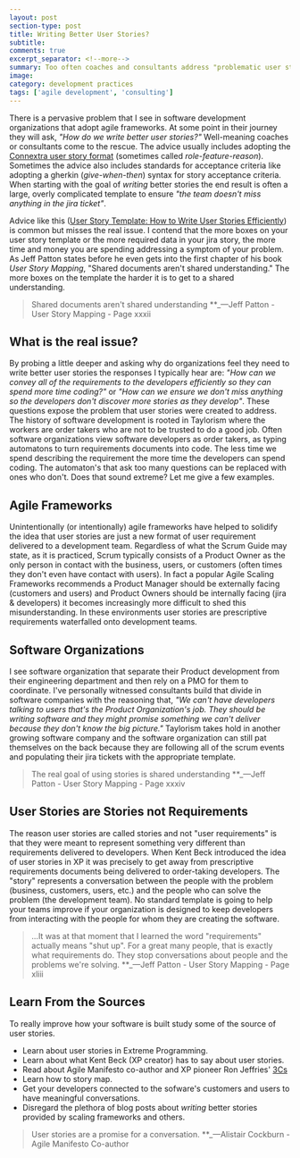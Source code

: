 ```yaml
---
layout: post
section-type: post
title: Writing Better User Stories?
subtitle: 
comments: true
excerpt_separator: <!--more-->
summary: Too often coaches and consultants address "problematic user stories" by helping organizations adopt a standard format. This sidesteps the real issue, one that an "improved" story format can't address. 
image: 
category: development practices
tags: ['agile development', 'consulting']
---
```


There is a pervasive problem that I see in software development organizations that adopt agile frameworks. At some point in their journey they will ask, _"How do we write better user stories?"_ Well-meaning coaches or consultants come to the rescue. The advice usually includes adopting the [Connextra user story format](https://www.agilealliance.org/glossary/user-story-template/) (sometimes called _role-feature-reason_). Sometimes the advice also includes standards for acceptance criteria like adopting a gherkin (_give-when-then_) syntax for story acceptance criteria. When starting with the goal of _writing_ better stories the end result is often a large, overly complicated template to ensure _"the team doesn't miss anything in the jira ticket"_. 

Advice like this ([User Story Template: How to Write User Stories Efficiently](https://hygger.io/blog/user-story-template-how-to-write-it/)) is common but misses the real issue. I contend that the more boxes on your user story template or the more required data in your jira story, the more time and money you are spending addressing a symptom of your problem. As Jeff Patton states before he even gets into the first chapter of his book _User Story Mapping_, "Shared documents aren't shared understanding." The more boxes on the template the harder it is to get to a shared understanding. 

> Shared documents aren't shared understanding
> **_&mdash;Jeff Patton - User Story Mapping - Page xxxii

## What is the real issue?

By probing a little deeper and asking why do organizations feel they need to write better user stories the responses I typically hear are: _"How can we convey all of the requirements to the developers efficiently so they can spend more time coding?"_ or _"How can we ensure we don't miss anything so the developers don't discover more stories as they develop"_. These questions expose the problem that user stories were created to address. The history of software development is rooted in Taylorism where the workers are order takers who are not to be trusted to do a good job. Often software organizations view software developers as order takers, as typing automatons to turn requirements documents into code. The less time we spend describing the requirement the more time the developers can spend coding. The automaton's that ask too many questions can be replaced with ones who don't. Does that sound extreme? Let me give a few examples. 

## Agile Frameworks
Unintentionally (or intentionally) agile frameworks have helped to solidify the idea that user stories are just a new format of user requirement delivered to a development team. Regardless of what the Scrum Guide may state, as it is practiced, Scrum typically consists of a Product Owner as the only person in contact with the business, users, or customers (often times they don't even have contact with users). In fact a popular Agile Scaling Frameworks recommends a Product Manager should be externally facing (customers and users) and Product Owners should be internally facing (jira & developers) it becomes increasingly more difficult to shed this misunderstanding. In these environments user stories are prescriptive requirements waterfalled onto development teams. 

## Software Organizations
 I see software organization that separate their Product development from their engineering department and then rely on a PMO for them to coordinate. I've personally witnessed consultants build that divide in software companies with the reasoning that, _"We can't have developers talking to users that's the Product Organization's job. They should be writing software and they might promise something we can't deliver because they don't know the big picture."_ Taylorism takes hold in another growing software company and the software organization can still pat themselves on the back because they are following all of the scrum events and populating their jira tickets with the appropriate template. 

> The real goal of using stories is shared understanding 
> **_&mdash;Jeff Patton - User Story Mapping - Page xxxiv


## User Stories are Stories not Requirements
The reason user stories are called stories and not "user requirements" is that they were meant to represent something very different than requirements delivered to developers. When Kent Beck introduced the idea of user stories in XP it was precisely to get away from prescriptive requirements documents being delivered to order-taking developers. The "story" represents a conversation between the people with the problem (business, customers, users, etc.) and the people who can solve the problem (the development team). No standard template is going to help your teams improve if your organization is designed to keep developers from interacting with the people for whom they are creating the software.

> ...It was at that moment that I learned the word "requirements" actually means "shut up". For a great many people, that is exactly what requirements do. They stop conversations about people and the problems we're solving. 
> **_&mdash;Jeff Patton - User Story Mapping - Page xliii

## Learn From the Sources
To really improve how your software is built study some of the source of user stories.
- Learn about user stories in Extreme Programming.
- Learn about what Kent Beck (XP creator) has to say about user stories. 
- Read about Agile Manifesto co-author and XP pioneer Ron Jeffries' [3Cs](https://ronjeffries.com/articles/019-01ff/3cs-revisited)
- Learn how to story map.
- Get your developers connected to the sofware's customers and users to have meaningful conversations.
- Disregard the plethora of blog posts about _writing_ better stories provided by scaling frameworks and others. 


> User stories are a promise for a conversation.
>**_&mdash;Alistair Cockburn - Agile Manifesto Co-author
